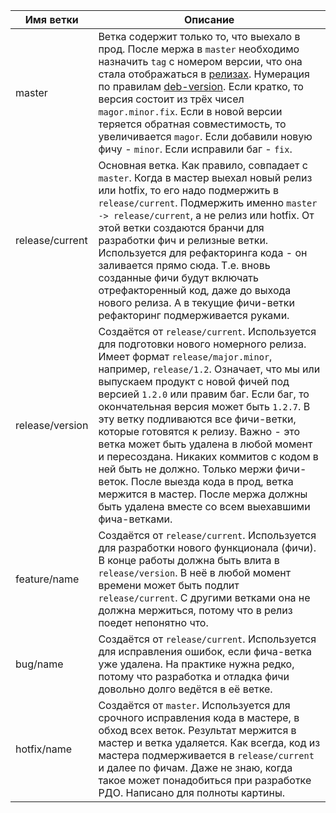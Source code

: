 Имя ветки       | Описание
----------------|---------
master          | Ветка содержит только то, что выехало в прод. После мержа в ```master``` необходимо назначить ```tag``` с номером версии, что она стала отображаться в [релизах](https://github.com/aurusov/rdo-xtext/releases). Нумерация по правилам [deb-version](http://manpages.ubuntu.com/manpages/natty/man5/deb-version.5.html). Если кратко, то версия состоит из трёх чисел ```magor.minor.fix```. Если в новой версии теряется обратная совместимость, то увеличивается ```magor```. Если добавили новую фичу - ```minor```. Если исправили баг - ```fix```.
release/current | Основная ветка. Как правило, совпадает с ```master```. Когда в мастер выехал новый релиз или hotfix, то его надо подмержить в ```release/current```. Подмержить именно ```master -> release/current```, а не релиз или hotfix. От этой ветки создаются бранчи для разработки фич и релизные ветки. Используется для рефакторинга кода - он заливается прямо сюда. Т.е. вновь созданные фичи будут включать отрефакторенный код, даже до выхода нового релиза. А в текущие фичи-ветки рефакторинг подмерживается руками.
release/version | Создаётся от ```release/current```. Используется для подготовки нового номерного релиза. Имеет формат ```release/major.minor```, например, ```release/1.2```. Означает, что мы или выпускаем продукт с новой фичей под версией ```1.2.0``` или правим баг. Если баг, то окончательная версия может быть ```1.2.7```. В эту ветку подливаются все фичи-ветки, которые готовятся к релизу. Важно - это ветка может быть удалена в любой момент и пересоздана. Никаких коммитов с кодом в ней быть не должно. Только мержи фичи-веток. После выезда кода в прод, ветка мержится в мастер. После мержа должны быть удалена вместе со всем выехавшими фича-ветками.
feature/name    | Создаётся от ```release/current```. Используется для разработки нового функционала (фичи). В конце работы должна быть влита в ```release/version```. В неё в любой момент времени может быть подлит ```release/current```. С другими ветками она не должна мержиться, потому что в релиз поедет непонятно что.
bug/name        | Создаётся от ```release/current```. Используется для исправления ошибок, если фича-ветка уже удалена. На практике нужна редко, потому что разработка и отладка фичи довольно долго ведётся в её ветке.
hotfix/name     | Создаётся от ```master```. Используется для срочного исправления кода в мастере, в обход всех веток. Результат мержится в мастер и ветка удаляется. Как всегда, код из мастера подмерживается в ```release/current``` и далее по фичам. Даже не знаю, когда такое может понадобиться при разработке РДО. Написано для полноты картины.
